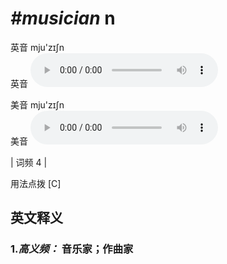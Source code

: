 # ***\#musician*** n
英音 mju'zɪʃn  
英音
<audio src="./media/musician-B.aac" controls="controls"></audio>

美音 mju'zɪʃn  
美音
<audio src="./media/musician.aac" controls="controls"></audio>



| 词频 4 |  

用法点拨  [C]

英文释义
---
### 1.*高义频：* **音乐家；作曲家**  


